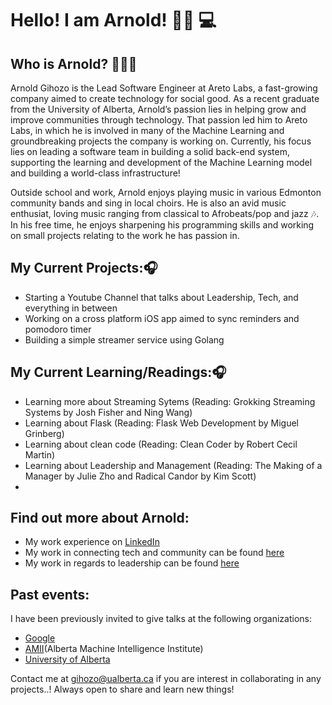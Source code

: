 # Hello! I am Arnold! 👋🏾 💻

## Who is Arnold? 🧑🏾‍💻

Arnold Gihozo is the Lead Software Engineer at Areto Labs, a fast-growing company aimed to create technology for social good. As a recent graduate from the University of Alberta, Arnold’s passion lies in helping grow and improve communities through technology. That passion led him to Areto Labs, in which he is involved in many of the Machine Learning and groundbreaking projects the company is working on. Currently, his focus lies on leading a software team in building a solid back-end system, supporting the learning and development of the Machine Learning model and building a world-class infrastructure!

Outside school and work, Arnold enjoys playing music in various Edmonton community bands and sing in local choirs. He is also an avid music enthusiat, loving music ranging from classical to Afrobeats/pop and jazz 🎶. In his free time, he enjoys sharpening his programming skills and working on small projects relating to the work he has passion in.

## My Current Projects:🎧
- Starting a Youtube Channel that talks about Leadership, Tech, and everything in between
- Working on a cross platform iOS app aimed to sync reminders and pomodoro timer
- Building a simple streamer service using Golang

## My Current Learning/Readings:🎧
- Learning more about Streaming Sytems (Reading: Grokking Streaming Systems by Josh Fisher and Ning Wang)
- Learning about Flask (Reading: Flask Web Development by Miguel Grinberg)
- Learning about clean code (Reading: Clean Coder by Robert Cecil Martin)
- Learning about Leadership and Management (Reading: The Making of a Manager by Julie Zho and Radical Candor by Kim Scott)
- 
## Find out more about Arnold:
- My work experience on [LinkedIn](https://www.linkedin.com/in/arnold-gihozo/)
- My work in connecting tech and community can be found [here](https://vimeo.com/474012684/decd00ec5d)
- My work in regards to leadership can be found [here](https://www.ualberta.ca/augustana/news/2021/11/convocation-spotlight-arnold.html)

## Past events:
I have been previously invited to give talks at the following organizations:
- [Google](https://about.google/)
- [AMII](https://www.amii.ca/)(Alberta Machine Intelligence Institute)
- [University of Alberta](https://www.ualberta.ca/index.html)

Contact me at  <gihozo@ualberta.ca> if you are interest in collaborating in any projects..! Always open to share and learn new things! 

<!-- <details>
  <summary>:zap: GitHub Stats</summary>

  <img align="left" alt="Arnold Gihozo GitHub Stats" src="https://github-readme-stats.codestackr.vercel.app/api?username=ArnoldGihozo&show_icons=true&hide_border=true" />

</details> -->


